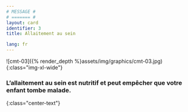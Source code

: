 ```yaml
---
# MESSAGE #
# ======= #
layout: card
identifier: 3
title: Allaitement au sein

lang: fr
---
```


![cmt-03]({% render_depth %}assets/img/graphics/cmt-03.jpg){:class="img-xl-wide"}

### L’allaitement au sein est nutritif et peut empêcher que votre enfant tombe malade.
{:class="center-text"}